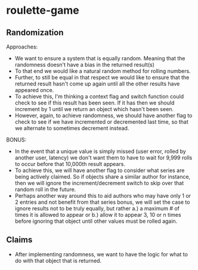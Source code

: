 # roulette-game

## Randomization
Approaches:
- We want to ensure a system that is equally random. Meaning that the randomness doesn't have a bias in the returned result(s)
- To that end we would like a natural random method for rolling numbers.
- Further, to still be equal in that respect we would like to ensure that the returned result hasn't come up again until all the other results have appeared once.
- To achieve this, I'm thinking a context flag and switch function could check to see if this result has been seen. If it has then we should increment by 1 until we return an object which hasn't been seen. 
- However, again, to achieve randomness, we should have another flag to check to see if we have incremented or decremented last time, so that we alternate to sometimes decrement instead.

BONUS:
- In the event that a unique value is simply missed (user error, rolled by another user, latency) we don't want them to have to wait for 9,999 rolls to occur before that 10,000th result appears.
- To achieve this, we will have another flag to consider what series are being actively claimed. So if objects share a similar author for instance, then we will ignore the increment/decrement switch to skip over that random roll in the future.
- Perhaps another way around this to aid authors who may have only 1 or 2 entries and not benefit from that series bonus, we will set the case to ignore results not to be truly equally, but rather a.) a maximum # of times it is allowed to appear or b.) allow it to appear 3, 10 or n times before ignoring that object until other values must be rolled again.


## Claims
- After implementing randomness, we want to have the logic for what to do with that object that is returned.
